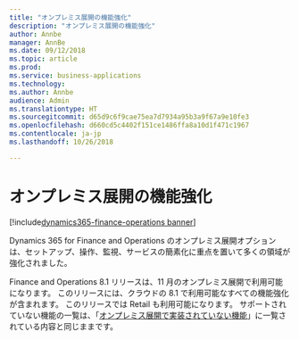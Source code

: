 ```yaml
---
title: "オンプレミス展開の機能強化"
description: "オンプレミス展開の機能強化"
author: Annbe
manager: AnnBe
ms.date: 09/12/2018
ms.topic: article
ms.prod: 
ms.service: business-applications
ms.technology: 
ms.author: Annbe
audience: Admin
ms.translationtype: HT
ms.sourcegitcommit: d65d9c6f9cae75ea7d7934a95b3a9f67a9e10fe3
ms.openlocfilehash: d660cd5c4402f151ce1486ffa8a10d1f471c1967
ms.contentlocale: ja-jp
ms.lasthandoff: 10/26/2018

---
```

#  <a name="on-premises-deployment-enhancements"></a>オンプレミス展開の機能強化

[!include[dynamics365-finance-operations banner](../includes/dynamics365-finance-operations.md)]



Dynamics 365 for Finance and Operations のオンプレミス展開オプションは、セットアップ、操作、監視、サービスの簡素化に重点を置いて多くの領域が強化されました。

Finance and Operations 8.1 リリースは、11 月のオンプレミス展開で利用可能になります。 このリリースには、クラウドの 8.1 で利用可能なすべての機能強化が含まれます。 このリリースでは Retail も利用可能になります。 サポートされていない機能の一覧は、「[オンプレミス展開で実装されていない機能](https://docs.microsoft.com/en-us/dynamics365/unified-operations/fin-and-ops/get-started/features-not-implemented-on-prem)」に一覧されている内容と同じままです。



